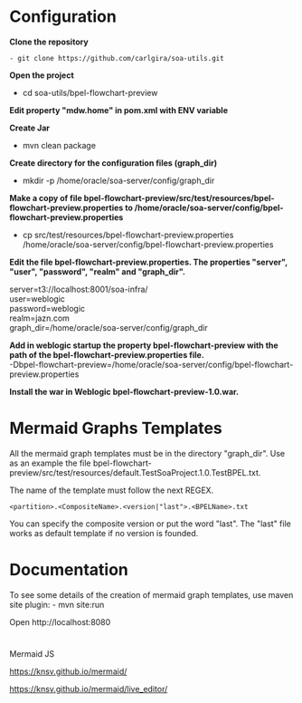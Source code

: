 # Configuration

**Clone the repository**

	- git clone https://github.com/carlgira/soa-utils.git

**Open the project**
	
  - cd soa-utils/bpel-flowchart-preview

**Edit property "mdw.home" in pom.xml with ENV variable**

**Create Jar**
- mvn clean package

**Create directory for the configuration files (graph_dir)**

- mkdir -p /home/oracle/soa-server/config/graph_dir


**Make a copy of file bpel-flowchart-preview/src/test/resources/bpel-flowchart-preview.properties to /home/oracle/soa-server/config/bpel-flowchart-preview.properties**

- cp src/test/resources/bpel-flowchart-preview.properties /home/oracle/soa-server/config/bpel-flowchart-preview.properties

**Edit the file bpel-flowchart-preview.properties. The properties "server", "user", "password", "realm" and "graph_dir".**

server=t3://localhost:8001/soa-infra/ </br>
user=weblogic </br>
password=weblogic </br>
realm=jazn.com </br>
graph_dir=/home/oracle/soa-server/config/graph_dir </br>

**Add in weblogic startup the property bpel-flowchart-preview with the path of the bpel-flowchart-preview.properties file.** </br>
	-Dbpel-flowchart-preview=/home/oracle/soa-server/config/bpel-flowchart-preview.properties

**Install the war in Weblogic bpel-flowchart-preview-1.0.war.**

# Mermaid Graphs Templates

All the mermaid graph templates must be in the directory "graph_dir". Use as an example the file bpel-flowchart-preview/src/test/resources/default.TestSoaProject.1.0.TestBPEL.txt.

The name of the template must follow the next REGEX.

	<partition>.<CompositeName>.<version|"last">.<BPELName>.txt
 
You can specify the composite version or put the word "last". The "last" file works as default template if no version is founded. 

# Documentation

To see some details of the creation of mermaid graph templates, use maven site plugin:
	- mvn site:run

Open http://localhost:8080

# 
Mermaid JS 

https://knsv.github.io/mermaid/

https://knsv.github.io/mermaid/live_editor/
